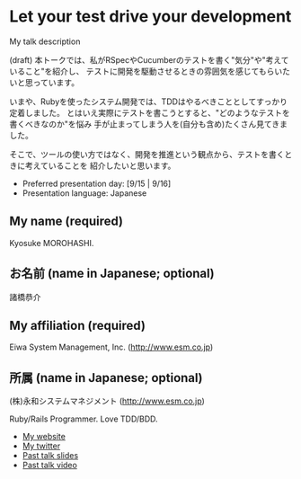 # Let your test drive your development

My talk description

(draft)
本トークでは、私がRSpecやCucumberのテストを書く"気分"や"考えていること"を紹介し、
テストに開発を駆動させるときの雰囲気を感じてもらいたいと思っています。

いまや、Rubyを使ったシステム開発では、TDDはやるべきこととしてすっかり定着しました。
とはいえ実際にテストを書こうとすると、"どのようなテストを書くべきなのか"を悩み
手が止まってしまう人を(自分も含め)たくさん見てきました。

そこで、ツールの使い方ではなく、開発を推進という観点から、テストを書くときに考えていることを
紹介したいと思います。

- Preferred presentation day: [9/15 | 9/16]
- Presentation language: Japanese

## My name (required)

Kyosuke MOROHASHI.

## お名前 (name in Japanese; optional)

諸橋恭介

## My affiliation (required)

Eiwa System Management, Inc. (http://www.esm.co.jp)

## 所属 (name in Japanese; optional)

(株)永和システムマネジメント (http://www.esm.co.jp)

Ruby/Rails Programmer. Love TDD/BDD.

- [My website](http://github.com/moro/)
- [My twitter](https://twitter.com/#!/moro)
- [Past talk slides](http://www.example.org)
- [Past talk video](http://www.example.org)
